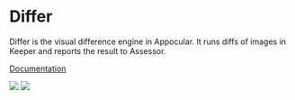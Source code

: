 # Differ 

Differ is the visual difference engine in Appocular. It runs diffs of
images in Keeper and reports the result to Assessor.

[Documentation](docs/Differ%20API.apib)

[![](https://github.com/appocular/differ/workflows/Run%20checks%20and%20tests/badge.svg)](https://github.com/appocular/differ/actions)
[![](https://img.shields.io/codecov/c/github/appocular/differ.svg)](https://codecov.io/gh/appocular/differ)
